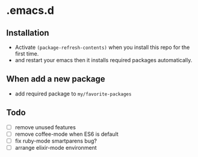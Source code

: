 # .emacs.d

## Installation

* Activate `(package-refresh-contents)` when you install this repo for the first time.
* and restart your emacs then it installs required packages automatically.


## When add a new package

* add required package to `my/favorite-packages`


## Todo

* [ ] remove unused features
* [ ] remove coffee-mode when ES6 is default
* [ ] fix ruby-mode smartparens bug?
* [ ] arrange elixir-mode environment
